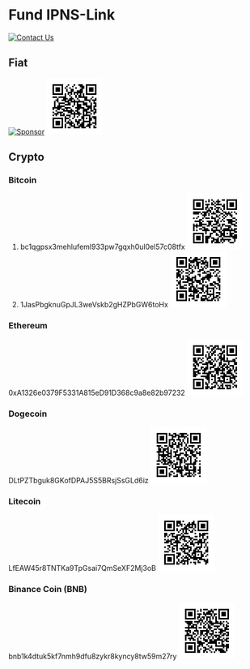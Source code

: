 # Fund IPNS-Link

[![Contact Us](https://img.shields.io/badge/Email-contact%40ipns.live-blue)](mailto:contact@ipns.live) 



## Fiat

[![Sponsor](https://www.buymeacoffee.com/assets/img/custom_images/yellow_img.png)](https://buymeacoffee.com/SomajitDey) ![BMC-QR](/qr_codes/bmc_QR.png)



## Crypto

### Bitcoin

1. bc1qgpsx3mehlufeml933pw7gqxh0ul0el57c08tfx ![img](/qr_codes/bc1qgpsx3mehlufeml933pw7gqxh0ul0el57c08tfx.png) 
2. 1JasPbgknuGpJL3weVskb2gHZPbGW6toHx ![img](qr_codes/1JasPbgknuGpJL3weVskb2gHZPbGW6toHx.png) 

### Ethereum

0xA1326e0379F5331A815eD91D368c9a8e82b97232 ![img](qr_codes/0xA1326e0379F5331A815eD91D368c9a8e82b97232.png) 

### Dogecoin

DLtPZTbguk8GKofDPAJ5S5BRsjSsGLd6iz ![img](qr_codes/DLtPZTbguk8GKofDPAJ5S5BRsjSsGLd6iz.png) 

### Litecoin

LfEAW45r8TNTKa9TpGsai7QmSeXF2Mj3oB ![img](qr_codes/LfEAW45r8TNTKa9TpGsai7QmSeXF2Mj3oB.png) 

### Binance Coin (BNB)

bnb1k4dtuk5kf7nmh9dfu8zykr8kyncy8tw59m27ry ![img](qr_codes/bnb1k4dtuk5kf7nmh9dfu8zykr8kyncy8tw59m27ry.png) 

 

